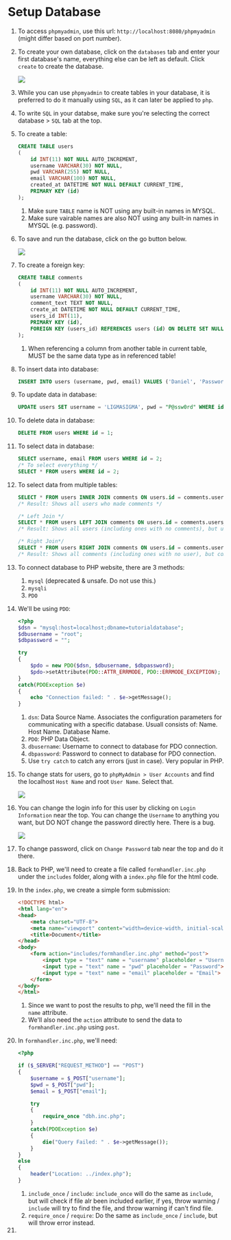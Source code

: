 # Setup Database
1. To access `phpmyadmin`, use this url: `http://localhost:8080/phpmyadmin` (might differ based on port number).

1. To create your own database, click on the `databases` tab and enter your first database's name, everything else can be left as default. Click `create` to create the database.

    ![](../images/create-database.png)

1. While you can use `phpmyadmin` to create tables in your database, it is preferred to do it manually using `SQL`, as it can later be applied to `php`.

1. To write `SQL` in your databse, make sure you're selecting the correct database > `SQL` tab at the top. 

1. To create a table:
    ```sql
    CREATE TABLE users
    (
        id INT(11) NOT NULL AUTO_INCREMENT,
        username VARCHAR(30) NOT NULL,
        pwd VARCHAR(255) NOT NULL,
        email VARCHAR(100) NOT NULL,
        created_at DATETIME NOT NULL DEFAULT CURRENT_TIME,
        PRIMARY KEY (id)
    );
    ```
    1. Make sure `TABLE` name is NOT using any built-in names in MYSQL.
    1. Make sure vairable names are also NOT using any built-in names in MYSQL (e.g. password).

1. To save and run the database, click on the go button below.

    ![](../images/go-database.png)

1. To create a foreign key:
    ```sql
    CREATE TABLE comments
    (
        id INT(11) NOT NULL AUTO_INCREMENT,
        username VARCHAR(30) NOT NULL,
        comment_text TEXT NOT NULL,
        create_at DATETIME NOT NULL DEFAULT CURRENT_TIME,
        users_id INT(11),
        PRIMARY KEY (id),
        FOREIGN KEY (users_id) REFERENCES users (id) ON DELETE SET NULL
    );
    ```
    1. When referencing a column from another table in current table, MUST be the same data type as in referenced table!

1. To insert data into database:
    ```sql
    INSERT INTO users (username, pwd, email) VALUES ('Daniel', 'Password', 'Dandadan@gmail.com');
    ```

1. To update data in database:
    ```sql
    UPDATE users SET username = 'LIGMASIGMA', pwd = "P@ssw0rd" WHERE id = 2;
    ```

1. To delete data in database:
    ```sql
    DELETE FROM users WHERE id = 1;
    ```

1. To select data in database:
    ```sql
    SELECT username, email FROM users WHERE id = 2;
    /* To select everything */
    SELECT * FROM users WHERE id = 2;
    ```

1. To select data from multiple tables:
    ```sql
    SELECT * FROM users INNER JOIN comments ON users.id = comments.users_id;
    /* Result: Shows all users who made comments */

    /* Left Join */
    SELECT * FROM users LEFT JOIN comments ON users.id = comments.users_id;
    /* Result: Shows all users (including ones with no comments), but users with no comments will have NULL shown under comments */

    /* Right Join*/
    SELECT * FROM users RIGHT JOIN comments ON users.id = comments.users_id;
    /* Result: Shows all comments (including ones with no user), but comments with no user will have NULL shown under user */
    ```

1. To connect database to PHP website, there are 3 methods:
    1. `mysql` (deprecated & unsafe. Do not use this.)
    1. `mysqli`
    1. `PDO`

1. We'll be using `PDO`:
    ```php
    <?php
    $dsn = "mysql:host=localhost;dbname=tutorialdatabase";
    $dbusername = "root";
    $dbpassword = "";

    try
    {
        $pdo = new PDO($dsn, $dbusername, $dbpassword);
        $pdo->setAttribute(PDO::ATTR_ERRMODE, PDO::ERRMODE_EXCEPTION);
    }
    catch(PDOException $e)
    {
        echo "Connection failed: " . $e->getMessage();
    }
    ```
    1. `dsn`: Data Source Name. Associates the configuration parameters for communicating with a specific database. Usuall consists of: Name. Host Name. Database Name.
    1. `PDO`: PHP Data Object.
    1. `dbusername`: Username to connect to database for PDO connection.
    1. `dbpassword`: Password to connect to database for PDO connection.
    1. Use `try catch` to catch any errors (just in case). Very popular in PHP.

1. To change stats for users, go to `phpMyAdmin > User Accounts` and find the localhost `Host Name` and root `User Name`. Select that.

    ![](../images/php-users.png)

1. You can change the login info for this user by clicking on `Login Information` near the top. You can change the `Username` to anything you want, but DO NOT change the password directly here. There is a bug.

    ![](../images/user-account.png)

1. To change password, click on `Change Password` tab near the top and do it there.

1. Back to PHP, we'll need to create a file called `formhandler.inc.php` under the `includes` folder, along with a `index.php` file for the html code.

1. In the `index.php`, we create a simple form submission:
    ```html
    <!DOCTYPE html>
    <html lang="en">
    <head>
        <meta charset="UTF-8">
        <meta name="viewport" content="width=device-width, initial-scale=1.0">
        <title>Document</title>
    </head>
    <body>
        <form action="includes/formhandler.inc.php" method="post">
            <input type = "text" name = "username" placeholder = "Username">
            <input type = "text" name = "pwd" placeholder = "Password">        
            <input type = "text" name = "email" placeholder = "Email">
        </form>
    </body>
    </html>
    ```
    1. Since we want to post the results to php, we'll need the fill in the `name` attribute.
    1. We'll also need the `action` attribute to send the data to `formhandler.inc.php` using `post`.

1. In `formhandler.inc.php`, we'll need:
    ```php
    <?php

    if ($_SERVER["REQUEST_METHOD"] == "POST")
    {
        $username = $_POST["username"];
        $pwd = $_POST["pwd"];
        $email = $_POST["email"];

        try
        {
            require_once "dbh.inc.php";
        }
        catch(PDOException $e)
        {
            die("Query Failed: " . $e->getMessage());
        }
    }
    else
    {
        header("Location: ../index.php");
    }
    ```
    1. `include_once` / `include`: `include_once` will do the same as `include`, but will check if file alr been included earlier, if yes, throw warning / `include` will try to find the file, and throw warning if can't find file.
    1. `require_once` / `require`: Do the same as `include_once` / `include`, but will throw error instead.

1. 